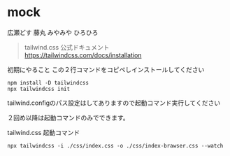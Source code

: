 # mock
広瀬どす
藤丸
みやみや
ひろひろ


> tailwind.css 公式ドキュメント
https://tailwindcss.com/docs/installation

初期にやること
この２行コマンドをコピペしインストールしてください
```
npm install -D tailwindcss
npx tailwindcss init
```

tailwind.configのパス設定はしてありますので起動コマンド実行してください

２回め以降は起動コマンドのみでできます。

tailwind.css  起動コマンド
```
npx tailwindcss -i ./css/index.css -o ./css/index-brawser.css --watch
```